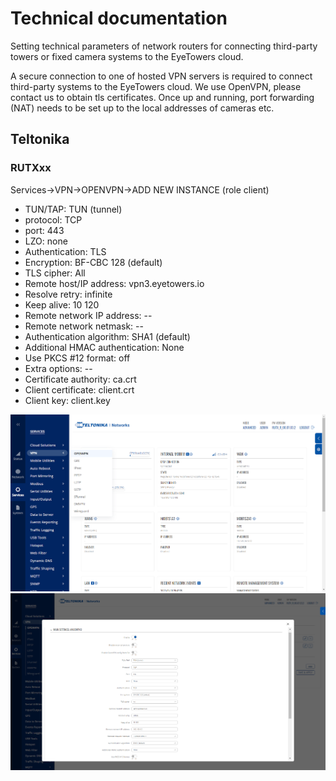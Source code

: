# Technical documentation

Setting technical parameters of network routers for connecting third-party towers or fixed camera systems to the EyeTowers cloud.

A secure connection to one of hosted VPN servers is required to connect third-party systems to the EyeTowers cloud. We use OpenVPN, please contact us to obtain tls certificates. Once up and running, port forwarding (NAT) needs to be set up to the local addresses of cameras etc.


## Teltonika
### RUTXxx

Services->VPN->OPENVPN->ADD NEW INSTANCE (role client)

- TUN/TAP: TUN (tunnel)
- protocol: TCP
- port: 443
- LZO: none
- Authentication: TLS
- Encryption: BF-CBC 128 (default)
- TLS cipher: All
- Remote host/IP address: vpn3.eyetowers.io
- Resolve retry: infinite
- Keep alive: 10 120
- Remote network IP address: --
- Remote network netmask: --
- Authentication algorithm: SHA1 (default)
- Additional HMAC authentication: None
- Use PKCS #12 format: off
- Extra options: --
- Certificate authority: ca.crt
- Client certificate: client.crt
- Client key: client.key

![teltonika_ovpn](../_media/teltonika_ovpn.png)
![teltonika_ovpn2](../_media/teltonika_ovpn2.png)
